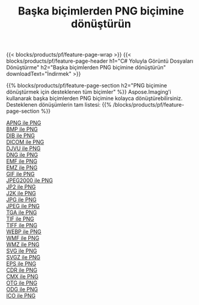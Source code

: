 ﻿---
title: Başka biçimlerden PNG biçimine dönüştürün 
weight: 3920
url: /tr/net/conversion/to/png 
lang: tr
langdirlevel: 2
locales: zh-hans,ja,it,ru,de,es,fr,nl,id,lt,pl,pt,vi,tr,ko,zh-hant,ar,hi,th,sv,cs,uk,he
description: Aspose.Imaging'i kullanarak başka biçimlerden PNG biçimine kolayca dönüştürebilirsiniz
---

{{< blocks/products/pf/feature-page-wrap >}}
{{< blocks/products/pf/feature-page-header h1="C# Yoluyla Görüntü Dosyaları Dönüştürme" h2="Başka biçimlerden PNG biçimine dönüştürün" downloadText="İndirmek" >}}


{{% blocks/products/pf/feature-page-section  h2="PNG biçimine dönüştürmek için desteklenen tüm biçimler" %}}
Aspose.Imaging'i kullanarak başka biçimlerden PNG biçimine kolayca dönüştürebilirsiniz.
<br/>
Desteklenen dönüşümlerin tam listesi:
{{% /blocks/products/pf/feature-page-section %}}
<div class="container-fluid productfamilypage bg-gray">
    <div class="convertypes bg-gray agp-content section">
        <div class="container">
		<div class="row other-converters">
		    <div class='col-md-2 other-converter remove-lp remove-rp'><a href="/imaging/tr/net/conversion/apng-to-png" >APNG ile PNG</a></div>
<div class='col-md-2 other-converter remove-lp remove-rp'><a href="/imaging/tr/net/conversion/bmp-to-png" >BMP ile PNG</a></div>
<div class='col-md-2 other-converter remove-lp remove-rp'><a href="/imaging/tr/net/conversion/dib-to-png" >DIB ile PNG</a></div>
<div class='col-md-2 other-converter remove-lp remove-rp'><a href="/imaging/tr/net/conversion/dicom-to-png" >DICOM ile PNG</a></div>
<div class='col-md-2 other-converter remove-lp remove-rp'><a href="/imaging/tr/net/conversion/djvu-to-png" >DJVU ile PNG</a></div>
<div class='col-md-2 other-converter remove-lp remove-rp'><a href="/imaging/tr/net/conversion/dng-to-png" >DNG ile PNG</a></div>
<div class='col-md-2 other-converter remove-lp remove-rp'><a href="/imaging/tr/net/conversion/emf-to-png" >EMF ile PNG</a></div>
<div class='col-md-2 other-converter remove-lp remove-rp'><a href="/imaging/tr/net/conversion/emz-to-png" >EMZ ile PNG</a></div>
<div class='col-md-2 other-converter remove-lp remove-rp'><a href="/imaging/tr/net/conversion/gif-to-png" >GIF ile PNG</a></div>
<div class='col-md-2 other-converter remove-lp remove-rp'><a href="/imaging/tr/net/conversion/jpeg2000-to-png" >JPEG2000 ile PNG</a></div>
<div class='col-md-2 other-converter remove-lp remove-rp'><a href="/imaging/tr/net/conversion/jp2-to-png" >JP2 ile PNG</a></div>
<div class='col-md-2 other-converter remove-lp remove-rp'><a href="/imaging/tr/net/conversion/j2k-to-png" >J2K ile PNG</a></div>
<div class='col-md-2 other-converter remove-lp remove-rp'><a href="/imaging/tr/net/conversion/jpg-to-png" >JPG ile PNG</a></div>
<div class='col-md-2 other-converter remove-lp remove-rp'><a href="/imaging/tr/net/conversion/jpeg-to-png" >JPEG ile PNG</a></div>
<div class='col-md-2 other-converter remove-lp remove-rp'><a href="/imaging/tr/net/conversion/tga-to-png" >TGA ile PNG</a></div>
<div class='col-md-2 other-converter remove-lp remove-rp'><a href="/imaging/tr/net/conversion/tif-to-png" >TIF ile PNG</a></div>
<div class='col-md-2 other-converter remove-lp remove-rp'><a href="/imaging/tr/net/conversion/tiff-to-png" >TIFF ile PNG</a></div>
<div class='col-md-2 other-converter remove-lp remove-rp'><a href="/imaging/tr/net/conversion/webp-to-png" >WEBP ile PNG</a></div>
<div class='col-md-2 other-converter remove-lp remove-rp'><a href="/imaging/tr/net/conversion/wmf-to-png" >WMF ile PNG</a></div>
<div class='col-md-2 other-converter remove-lp remove-rp'><a href="/imaging/tr/net/conversion/wmz-to-png" >WMZ ile PNG</a></div>
<div class='col-md-2 other-converter remove-lp remove-rp'><a href="/imaging/tr/net/conversion/svg-to-png" >SVG ile PNG</a></div>
<div class='col-md-2 other-converter remove-lp remove-rp'><a href="/imaging/tr/net/conversion/svgz-to-png" >SVGZ ile PNG</a></div>
<div class='col-md-2 other-converter remove-lp remove-rp'><a href="/imaging/tr/net/conversion/eps-to-png" >EPS ile PNG</a></div>
<div class='col-md-2 other-converter remove-lp remove-rp'><a href="/imaging/tr/net/conversion/cdr-to-png" >CDR ile PNG</a></div>
<div class='col-md-2 other-converter remove-lp remove-rp'><a href="/imaging/tr/net/conversion/cmx-to-png" >CMX ile PNG</a></div>
<div class='col-md-2 other-converter remove-lp remove-rp'><a href="/imaging/tr/net/conversion/otg-to-png" >OTG ile PNG</a></div>
<div class='col-md-2 other-converter remove-lp remove-rp'><a href="/imaging/tr/net/conversion/odg-to-png" >ODG ile PNG</a></div>
<div class='col-md-2 other-converter remove-lp remove-rp'><a href="/imaging/tr/net/conversion/ico-to-png" >ICO ile PNG</a></div>
                </div>
        </div>
    </div>
</div>
<br/>

